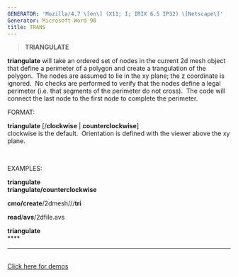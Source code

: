 ```yaml
---
GENERATOR: 'Mozilla/4.7 \[en\] (X11; I; IRIX 6.5 IP32) \[Netscape\]'
Generator: Microsoft Word 98
title: TRANS
---
```


> **TRIANGULATE**

**triangulate** will take an ordered set of nodes in the current 2d mesh
object that define a perimeter of a polygon and create a trangulation of
the polygon.  The nodes are assumed to lie in the xy plane; the z
coordinate is ignored.  No checks are performed to verify that the nodes
define a legal perimeter (i.e. that segments of the perimeter do not
cross).  The code will connect the last node to the first node to
complete the perimeter.

FORMAT:

**triangulate** \[/**clockwise** | **counterclockwise**\]\
clockwise is the default.  Orientation is defined with the viewer above
the xy plane.

 

EXAMPLES:

**triangulate**\
**triangulate/counterclockwise**

**cmo/create**/2dmesh///**tri**

**read**/**avs**/2dfile.avs

**triangulate**\
**** 

****

\
[Click here for demos](demos/triangulate/html/main_tri.html)\
[](demos/triangulate/test/test/html/main_tri.html)
